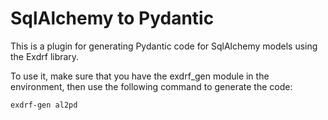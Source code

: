 # SqlAlchemy to Pydantic

This is a plugin for generating Pydantic code for SqlAlchemy models using the
Exdrf library.

To use it, make sure that you have the exdrf_gen module in the environment,
then use the following command to generate the code:

```bash
exdrf-gen al2pd
```
